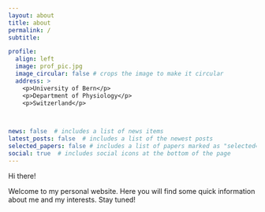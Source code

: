 ```yaml
---
layout: about
title: about
permalink: /
subtitle: 

profile:
  align: left
  image: prof_pic.jpg
  image_circular: false # crops the image to make it circular
  address: >
    <p>University of Bern</p>
    <p>Department of Physiology</p>
    <p>Switzerland</p>

    

news: false  # includes a list of news items
latest_posts: false  # includes a list of the newest posts
selected_papers: false # includes a list of papers marked as "selected={true}"
social: true  # includes social icons at the bottom of the page
---
```


 
 >
 
 Hi there!
 
 Welcome to my personal website. 
 Here you will find some quick information about me and my interests. Stay tuned!

